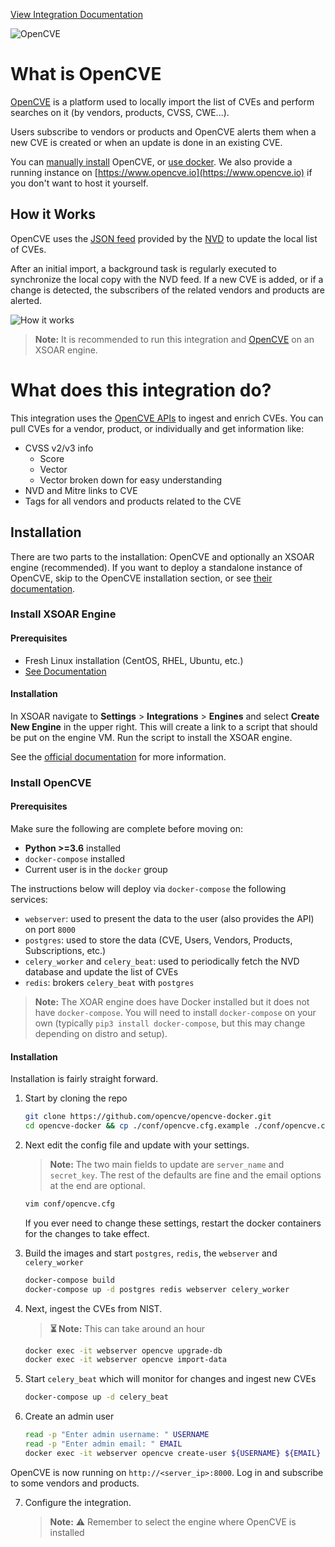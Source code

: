 [View Integration Documentation](https://xsoar.pan.dev/docs/reference/integrations/opencve)

![OpenCVE](../../doc_files/logo.png)

# What is OpenCVE

[OpenCVE](https://docs.opencve.io/) is a platform used to locally import the list of CVEs and perform searches on it (by vendors, products, CVSS, CWE...).

Users subscribe to vendors or products and OpenCVE alerts them when a new CVE is created or when an update is done in an existing CVE.

You can [manually install](https://docs.opencve.io/installation/manual/) OpenCVE, or [use docker](https://docs.opencve.io/installation/docker/). We also provide a running instance on [https://www.opencve.io](https://www.opencve.io) if you don't want to host it yourself.


## How it Works

OpenCVE uses the [JSON feed](https://nvd.nist.gov/vuln/data-feeds#JSON_FEED) provided by the [NVD](https://nvd.nist.gov/) to update the local list of CVEs.

After an initial import, a background task is regularly executed to synchronize the local copy with the NVD feed. If a new CVE is added, or if a change is detected, the subscribers of the related vendors and products are alerted.

![How it works](../../doc_files/how-it-works.png)

> **Note:** It is recommended to run this integration and [OpenCVE](https://www.opencve.io) on an XSOAR engine.


# What does this integration do?

This integration uses the [OpenCVE APIs](https://docs.opencve.io/api/) to ingest and enrich CVEs. You can pull CVEs for a vendor, product, or individually and get information like:
 - CVSS v2/v3 info
	 - Score
	 - Vector
	 - Vector broken down for easy understanding
 - NVD and Mitre links to CVE
 - Tags for all vendors and products related to the CVE


## Installation

There are two parts to the installation: OpenCVE and optionally an XSOAR engine (recommended). If you want to deploy a standalone instance of OpenCVE, skip to the OpenCVE installation section, or see [their documentation](https://docs.opencve.io/installation/docker/).

### Install XSOAR Engine

#### Prerequisites

 - Fresh Linux installation (CentOS, RHEL, Ubuntu, etc.)
 - [See Documentation](https://docs.paloaltonetworks.com/cortex/cortex-xsoar/6-9/cortex-xsoar-admin/engines/install-deploy-and-configure-demisto-engines)

#### Installation

In XSOAR navigate to **Settings** > **Integrations** > **Engines** and select **Create New Engine** in the upper right. This will create a link to a script that should be put on the engine VM. Run the script to install the XSOAR engine.

See the [official documentation](https://docs.paloaltonetworks.com/cortex/cortex-xsoar/6-9/cortex-xsoar-admin/engines/install-deploy-and-configure-demisto-engines/install-a-signed-engine) for more information.

### Install OpenCVE

#### Prerequisites

Make sure the following are complete before moving on:
 - **Python >=3.6** installed
 - `docker-compose` installed
 - Current user is in the `docker` group

The instructions below will deploy via `docker-compose` the following services:
 - `webserver`: used to present the data to the user (also provides the API) on port `8000`
 - `postgres`: used to store the data (CVE, Users, Vendors, Products, Subscriptions, etc.)
 - `celery_worker` and `celery_beat`: used to periodically fetch the NVD database and update the list of CVEs
 - `redis`: brokers `celery_beat` with `postgres`


> **Note:** The XOAR engine does have Docker installed but it does not have `docker-compose`. You will need to install `docker-compose` on your own (typically `pip3 install docker-compose`, but this may change depending on distro and setup).

#### Installation

Installation is fairly straight forward.

1. Start by cloning the repo

	```bash
	git clone https://github.com/opencve/opencve-docker.git
	cd opencve-docker && cp ./conf/opencve.cfg.example ./conf/opencve.cfg
	```

2. Next edit the config file and update with your settings.

	> **Note:** The two main fields to update are `server_name` and `secret_key`. The rest of the defaults are fine and the email options at the end are optional.

	```bash
	vim conf/opencve.cfg
	```

	If you ever need to change these settings, restart the docker containers for the changes to take effect.

3. Build the images and start `postgres`, `redis`, the `webserver` and `celery_worker`

	```bash
	docker-compose build
	docker-compose up -d postgres redis webserver celery_worker
	```

4. Next, ingest the CVEs from NIST.

	> **⏳ Note:** This can take around an hour

	```bash
	docker exec -it webserver opencve upgrade-db
	docker exec -it webserver opencve import-data
	```

5. Start  `celery_beat` which will monitor for changes and ingest new CVEs

	```bash
	docker-compose up -d celery_beat
	```

6. Create an admin user

	```bash
	read -p "Enter admin username: " USERNAME
	read -p "Enter admin email: " EMAIL
	docker exec -it webserver opencve create-user ${USERNAME} ${EMAIL} --admin
	```
OpenCVE is now running on `http://<server_ip>:8000`. Log in and subscribe to some vendors and products.

7. Configure the integration.
	> **Note:** ⚠️ Remember to select the engine where OpenCVE is installed